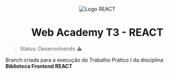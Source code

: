 <div align="center">

![Logo REACT](https://cdn.icon-icons.com/icons2/2699/PNG/512/reactjs_logo_icon_170805.png)

# Web Academy T3 - REACT

</div>

> Status: Desenvolvendo ⚠️

Branch criada para a execução do Trabalho Prático I da disciplina <b>Biblioteca Frontend REACT<b>
